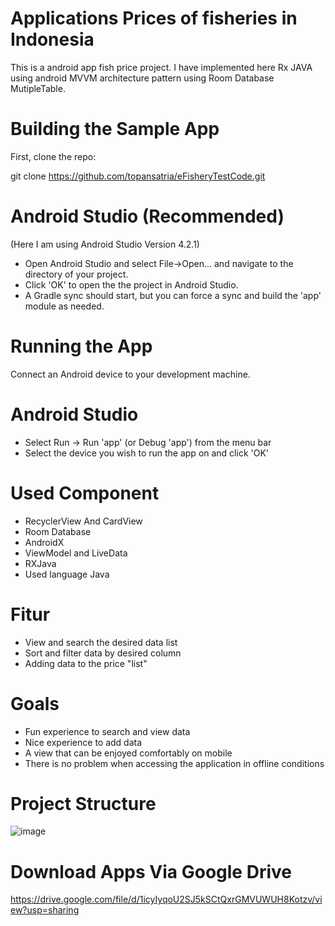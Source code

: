 # Applications Prices of fisheries in Indonesia
This is a android app fish price project. I have implemented here Rx JAVA using android MVVM architecture pattern using Room Database MutipleTable.

# Building the Sample App
First, clone the repo:

git clone https://github.com/topansatria/eFisheryTestCode.git

# Android Studio (Recommended)
(Here I am using Android Studio Version 4.2.1)

- Open Android Studio and select File->Open... and navigate to the directory of your project.
- Click 'OK' to open the the project in Android Studio.
- A Gradle sync should start, but you can force a sync and build the 'app' module as needed.

# Running the App
Connect an Android device to your development machine.

# Android Studio
- Select Run -> Run 'app' (or Debug 'app') from the menu bar
- Select the device you wish to run the app on and click 'OK'

# Used Component
- RecyclerView And CardView <br />
- Room Database <br />
- AndroidX <br />
- ViewModel and LiveData <br />
- RXJava <br />
- Used language Java

# Fitur
- View and search the desired data list <br />
- Sort and filter data by desired column <br />
- Adding data to the price "list"

# Goals
- Fun experience to search and view data <br />
- Nice experience to add data <br />
- A view that can be enjoyed comfortably on mobile <br />
- There is no problem when accessing the application in offline conditions

# Project Structure
![image](https://user-images.githubusercontent.com/43629664/157084045-3f6c2f13-5a42-45d8-ba0e-6cf9ffe2e0e2.png)

# Download Apps Via Google Drive
 https://drive.google.com/file/d/1icyIyqoU2SJ5kSCtQxrGMVUWUH8Kotzv/view?usp=sharing

